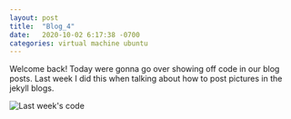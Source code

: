 ```yaml
---
layout: post
title:  "Blog_4"
date:   2020-10-02 6:17:38 -0700
categories: virtual machine ubuntu
---
```

Welcome back! Today were gonna go over showing off code in our blog posts. Last week I did this when
talking about how to post pictures in the jekyll blogs.

![Last week's code](https://i.imgur.com/BvsTOFt.png)
